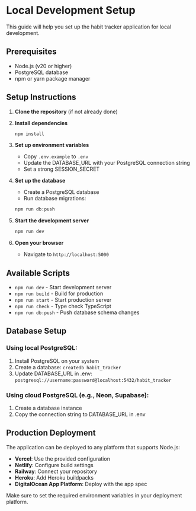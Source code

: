 # Local Development Setup

This guide will help you set up the habit tracker application for local development.

## Prerequisites

- Node.js (v20 or higher)
- PostgreSQL database
- npm or yarn package manager

## Setup Instructions

1. **Clone the repository** (if not already done)

2. **Install dependencies**
   ```bash
   npm install
   ```

3. **Set up environment variables**
   - Copy `.env.example` to `.env`
   - Update the DATABASE_URL with your PostgreSQL connection string
   - Set a strong SESSION_SECRET

4. **Set up the database**
   - Create a PostgreSQL database
   - Run database migrations:
   ```bash
   npm run db:push
   ```

5. **Start the development server**
   ```bash
   npm run dev
   ```

6. **Open your browser**
   - Navigate to `http://localhost:5000`

## Available Scripts

- `npm run dev` - Start development server
- `npm run build` - Build for production
- `npm run start` - Start production server
- `npm run check` - Type check TypeScript
- `npm run db:push` - Push database schema changes

## Database Setup

### Using local PostgreSQL:
1. Install PostgreSQL on your system
2. Create a database: `createdb habit_tracker`
3. Update DATABASE_URL in .env: `postgresql://username:password@localhost:5432/habit_tracker`

### Using cloud PostgreSQL (e.g., Neon, Supabase):
1. Create a database instance
2. Copy the connection string to DATABASE_URL in .env

## Production Deployment

The application can be deployed to any platform that supports Node.js:

- **Vercel**: Use the provided configuration
- **Netlify**: Configure build settings
- **Railway**: Connect your repository
- **Heroku**: Add Heroku buildpacks
- **DigitalOcean App Platform**: Deploy with the app spec

Make sure to set the required environment variables in your deployment platform.
